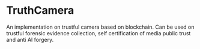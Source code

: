 # TruthCamera
An implementation on trustful camera based on blockchain. Can be used on trustful forensic evidence collection, self certification of media public trust and anti AI forgery.
